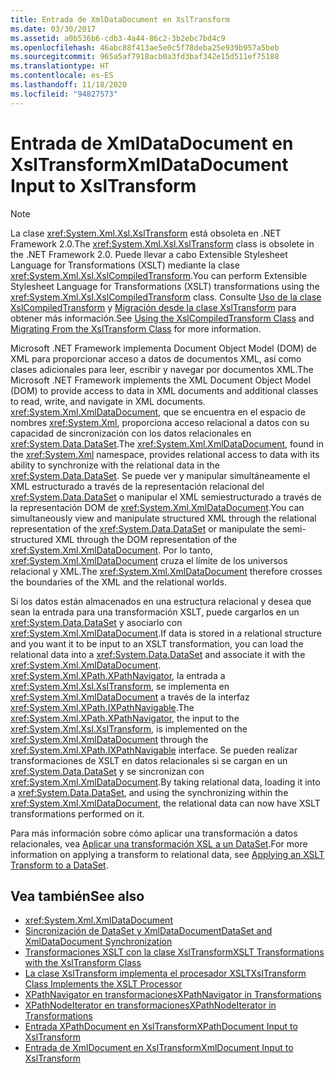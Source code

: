 ```yaml
---
title: Entrada de XmlDataDocument en XslTransform
ms.date: 03/30/2017
ms.assetid: a0b536b6-cdb3-4a44-86c2-3b2ebc7bd4c9
ms.openlocfilehash: 46abc88f413ae5e0c5f78deba25e939b957a5beb
ms.sourcegitcommit: 965a5af7918acb0a3fd3baf342e15d511ef75188
ms.translationtype: HT
ms.contentlocale: es-ES
ms.lasthandoff: 11/18/2020
ms.locfileid: "94827573"
---
```

# <a name="xmldatadocument-input-to-xsltransform"></a><span data-ttu-id="41ff2-102">Entrada de XmlDataDocument en XslTransform</span><span class="sxs-lookup"><span data-stu-id="41ff2-102">XmlDataDocument Input to XslTransform</span></span>
> [!NOTE]
> <span data-ttu-id="41ff2-103">La clase <xref:System.Xml.Xsl.XslTransform> está obsoleta en .NET Framework 2.0.</span><span class="sxs-lookup"><span data-stu-id="41ff2-103">The <xref:System.Xml.Xsl.XslTransform> class is obsolete in the .NET Framework 2.0.</span></span> <span data-ttu-id="41ff2-104">Puede llevar a cabo Extensible Stylesheet Language for Transformations (XSLT) mediante la clase <xref:System.Xml.Xsl.XslCompiledTransform>.</span><span class="sxs-lookup"><span data-stu-id="41ff2-104">You can perform Extensible Stylesheet Language for Transformations (XSLT) transformations using the <xref:System.Xml.Xsl.XslCompiledTransform> class.</span></span> <span data-ttu-id="41ff2-105">Consulte [Uso de la clase XslCompiledTransform](using-the-xslcompiledtransform-class.md) y [Migración desde la clase XslTransform](migrating-from-the-xsltransform-class.md) para obtener más información.</span><span class="sxs-lookup"><span data-stu-id="41ff2-105">See [Using the XslCompiledTransform Class](using-the-xslcompiledtransform-class.md) and [Migrating From the XslTransform Class](migrating-from-the-xsltransform-class.md) for more information.</span></span>  
  
 <span data-ttu-id="41ff2-106">Microsoft .NET Framework implementa Document Object Model (DOM) de XML para proporcionar acceso a datos de documentos XML, así como clases adicionales para leer, escribir y navegar por documentos XML.</span><span class="sxs-lookup"><span data-stu-id="41ff2-106">The Microsoft .NET Framework implements the XML Document Object Model (DOM) to provide access to data in XML documents and additional classes to read, write, and navigate in XML documents.</span></span> <span data-ttu-id="41ff2-107"><xref:System.Xml.XmlDataDocument>, que se encuentra en el espacio de nombres <xref:System.Xml>, proporciona acceso relacional a datos con su capacidad de sincronización con los datos relacionales en <xref:System.Data.DataSet>.</span><span class="sxs-lookup"><span data-stu-id="41ff2-107">The <xref:System.Xml.XmlDataDocument>, found in the <xref:System.Xml> namespace, provides relational access to data with its ability to synchronize with the relational data in the <xref:System.Data.DataSet>.</span></span> <span data-ttu-id="41ff2-108">Se puede ver y manipular simultáneamente el XML estructurado a través de la representación relacional del <xref:System.Data.DataSet> o manipular el XML semiestructurado a través de la representación DOM de <xref:System.Xml.XmlDataDocument>.</span><span class="sxs-lookup"><span data-stu-id="41ff2-108">You can simultaneously view and manipulate structured XML through the relational representation of the <xref:System.Data.DataSet> or manipulate the semi-structured XML through the DOM representation of the <xref:System.Xml.XmlDataDocument>.</span></span> <span data-ttu-id="41ff2-109">Por lo tanto, <xref:System.Xml.XmlDataDocument> cruza el límite de los universos relacional y XML.</span><span class="sxs-lookup"><span data-stu-id="41ff2-109">The <xref:System.Xml.XmlDataDocument> therefore crosses the boundaries of the XML and the relational worlds.</span></span>  
  
 <span data-ttu-id="41ff2-110">Si los datos están almacenados en una estructura relacional y desea que sean la entrada para una transformación XSLT, puede cargarlos en un <xref:System.Data.DataSet> y asociarlo con <xref:System.Xml.XmlDataDocument>.</span><span class="sxs-lookup"><span data-stu-id="41ff2-110">If data is stored in a relational structure and you want it to be input to an XSLT transformation, you can load the relational data into a <xref:System.Data.DataSet> and associate it with the <xref:System.Xml.XmlDataDocument>.</span></span> <span data-ttu-id="41ff2-111"><xref:System.Xml.XPath.XPathNavigator>, la entrada a <xref:System.Xml.Xsl.XslTransform>, se implementa en <xref:System.Xml.XmlDataDocument> a través de la interfaz <xref:System.Xml.XPath.IXPathNavigable>.</span><span class="sxs-lookup"><span data-stu-id="41ff2-111">The <xref:System.Xml.XPath.XPathNavigator>, the input to the <xref:System.Xml.Xsl.XslTransform>, is implemented on the <xref:System.Xml.XmlDataDocument> through the <xref:System.Xml.XPath.IXPathNavigable> interface.</span></span> <span data-ttu-id="41ff2-112">Se pueden realizar transformaciones de XSLT en datos relacionales si se cargan en un <xref:System.Data.DataSet> y se sincronizan con <xref:System.Xml.XmlDataDocument>.</span><span class="sxs-lookup"><span data-stu-id="41ff2-112">By taking relational data, loading it into a <xref:System.Data.DataSet>, and using the synchronizing within the <xref:System.Xml.XmlDataDocument>, the relational data can now have XSLT transformations performed on it.</span></span>  
  
 <span data-ttu-id="41ff2-113">Para más información sobre cómo aplicar una transformación a datos relacionales, vea [Aplicar una transformación XSL a un DataSet](../../../framework/data/adonet/dataset-datatable-dataview/applying-an-xslt-transform-to-a-dataset.md).</span><span class="sxs-lookup"><span data-stu-id="41ff2-113">For more information on applying a transform to relational data, see [Applying an XSLT Transform to a DataSet](../../../framework/data/adonet/dataset-datatable-dataview/applying-an-xslt-transform-to-a-dataset.md).</span></span>  
  
## <a name="see-also"></a><span data-ttu-id="41ff2-114">Vea también</span><span class="sxs-lookup"><span data-stu-id="41ff2-114">See also</span></span>

- <xref:System.Xml.XmlDataDocument>
- [<span data-ttu-id="41ff2-115">Sincronización de DataSet y XmlDataDocument</span><span class="sxs-lookup"><span data-stu-id="41ff2-115">DataSet and XmlDataDocument Synchronization</span></span>](../../../framework/data/adonet/dataset-datatable-dataview/dataset-and-xmldatadocument-synchronization.md)
- [<span data-ttu-id="41ff2-116">Transformaciones XSLT con la clase XslTransform</span><span class="sxs-lookup"><span data-stu-id="41ff2-116">XSLT Transformations with the XslTransform Class</span></span>](xslt-transformations-with-the-xsltransform-class.md)
- [<span data-ttu-id="41ff2-117">La clase XslTransform implementa el procesador XSLT</span><span class="sxs-lookup"><span data-stu-id="41ff2-117">XslTransform Class Implements the XSLT Processor</span></span>](xsltransform-class-implements-the-xslt-processor.md)
- [<span data-ttu-id="41ff2-118">XPathNavigator en transformaciones</span><span class="sxs-lookup"><span data-stu-id="41ff2-118">XPathNavigator in Transformations</span></span>](xpathnavigator-in-transformations.md)
- [<span data-ttu-id="41ff2-119">XPathNodeIterator en transformaciones</span><span class="sxs-lookup"><span data-stu-id="41ff2-119">XPathNodeIterator in Transformations</span></span>](xpathnodeiterator-in-transformations.md)
- [<span data-ttu-id="41ff2-120">Entrada XPathDocument en XslTransform</span><span class="sxs-lookup"><span data-stu-id="41ff2-120">XPathDocument Input to XslTransform</span></span>](xpathdocument-input-to-xsltransform.md)
- [<span data-ttu-id="41ff2-121">Entrada de XmlDocument en XslTransform</span><span class="sxs-lookup"><span data-stu-id="41ff2-121">XmlDocument Input to XslTransform</span></span>](xmldocument-input-to-xsltransform.md)
